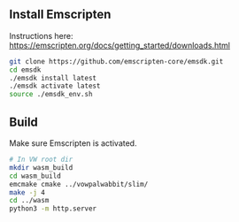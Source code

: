 ## Install Emscripten
Instructions here: https://emscripten.org/docs/getting_started/downloads.html
```sh
git clone https://github.com/emscripten-core/emsdk.git
cd emsdk
./emsdk install latest
./emsdk activate latest
source ./emsdk_env.sh
```

## Build
Make sure Emscripten is activated.
```sh
# In VW root dir
mkdir wasm_build
cd wasm_build
emcmake cmake ../vowpalwabbit/slim/
make -j 4
cd ../wasm
python3 -m http.server
```
